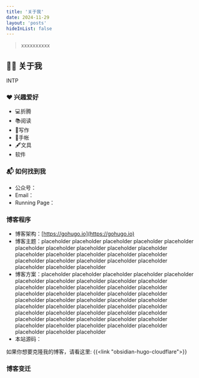 ```yaml
---
title: '关于我'
date: 2024-11-29
layout: 'posts'
hideInList: false
---
```


> xxxxxxxxxx


## 👨‍💻 关于我

INTP

### ❤️ 兴趣爱好

- 💻折腾
- 📚阅读
- 📝写作
- 📒手帐
- 🖋文具
- 软件


### 📬 如何找到我

- 公众号：
- Email：
- Running Page：


### 博客程序

- 博客架构：[https://gohugo.io](https://gohugo.io)
- 博客主题：placeholder placeholder placeholder placeholder placeholder placeholder placeholder placeholder placeholder placeholder placeholder placeholder placeholder placeholder placeholder placeholder placeholder placeholder placeholder placeholder placeholder placeholder placeholder 
- 博客方案：placeholder placeholder placeholder placeholder placeholder placeholder placeholder placeholder placeholder placeholder placeholder placeholder placeholder placeholder placeholder placeholder placeholder placeholder placeholder placeholder placeholder placeholder placeholder placeholder placeholder placeholder placeholder placeholder placeholder placeholder placeholder placeholder placeholder placeholder placeholder placeholder placeholder placeholder placeholder placeholder placeholder placeholder placeholder placeholder placeholder placeholder placeholder placeholder 
- 本站源码：

如果你想要克隆我的博客，请看这里:
{{<link "obsidian-hugo-cloudflare">}}


### 博客变迁







